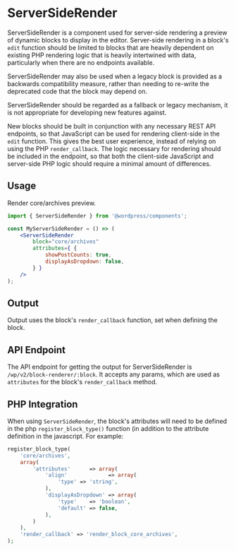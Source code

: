 # ServerSideRender

ServerSideRender is a component used for server-side rendering a preview of dynamic blocks to display in the editor. Server-side rendering in a block's `edit` function should be limited to blocks that are heavily dependent on existing PHP rendering logic that is heavily intertwined with data, particularly when there are no endpoints available.

ServerSideRender may also be used when a legacy block is provided as a backwards compatibility measure, rather than needing to re-write the deprecated code that the block may depend on.

ServerSideRender should be regarded as a fallback or legacy mechanism, it is not appropriate for developing new features against.

New blocks should be built in conjunction with any necessary REST API endpoints, so that JavaScript can be used for rendering client-side in the `edit` function. This gives the best user experience, instead of relying on using the PHP `render_callback`. The logic necessary for rendering should be included in the endpoint, so that both the client-side JavaScript and server-side PHP logic should require a minimal amount of differences.

## Usage

Render core/archives preview.

```jsx
import { ServerSideRender } from '@wordpress/components';

const MyServerSideRender = () => (
	<ServerSideRender
		block="core/archives"
		attributes={ {
			showPostCounts: true,
			displayAsDropdown: false, 
		} }
	/>
);
```

## Output

Output uses the block's `render_callback` function, set when defining the block.

## API Endpoint

The API endpoint for getting the output for ServerSideRender is `/wp/v2/block-renderer/:block`. It accepts any params, which are used as `attributes` for the block's `render_callback` method.

## PHP Integration
When using `ServerSideRender`, the block's attributes will need to be defined in the php `register_block_type()` function (in addition to the attribute definition in the javascript. For example: 

```php
register_block_type(
	'core/archives',
	array(
		'attributes'      => array(
			'align'             => array(
				'type' => 'string',
			),
			'displayAsDropdown' => array(
				'type'    => 'boolean',
				'default' => false,
			),
		)
	),
	'render_callback' => 'render_block_core_archives',
);
```
